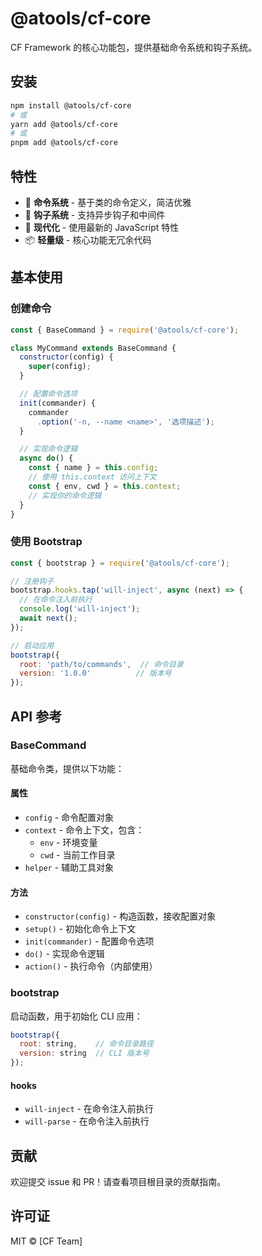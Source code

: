 # @atools/cf-core

CF Framework 的核心功能包，提供基础命令系统和钩子系统。

## 安装

```bash
npm install @atools/cf-core
# 或
yarn add @atools/cf-core
# 或
pnpm add @atools/cf-core
```

## 特性

- 🎯 **命令系统** - 基于类的命令定义，简洁优雅
- 🔌 **钩子系统** - 支持异步钩子和中间件
- 🎨 **现代化** - 使用最新的 JavaScript 特性
- 📦 **轻量级** - 核心功能无冗余代码

## 基本使用

### 创建命令

```javascript
const { BaseCommand } = require('@atools/cf-core');

class MyCommand extends BaseCommand {
  constructor(config) {
    super(config);
  }

  // 配置命令选项
  init(commander) {
    commander
      .option('-n, --name <name>', '选项描述');
  }

  // 实现命令逻辑
  async do() {
    const { name } = this.config;
    // 使用 this.context 访问上下文
    const { env, cwd } = this.context;
    // 实现你的命令逻辑
  }
}
```

### 使用 Bootstrap

```javascript
const { bootstrap } = require('@atools/cf-core');

// 注册钩子
bootstrap.hooks.tap('will-inject', async (next) => {
  // 在命令注入前执行
  console.log('will-inject');
  await next();
});

// 启动应用
bootstrap({
  root: 'path/to/commands',  // 命令目录
  version: '1.0.0'          // 版本号
});
```

## API 参考

### BaseCommand

基础命令类，提供以下功能：

#### 属性
- `config` - 命令配置对象
- `context` - 命令上下文，包含：
  - `env` - 环境变量
  - `cwd` - 当前工作目录
- `helper` - 辅助工具对象

#### 方法
- `constructor(config)` - 构造函数，接收配置对象
- `setup()` - 初始化命令上下文
- `init(commander)` - 配置命令选项
- `do()` - 实现命令逻辑
- `action()` - 执行命令（内部使用）

### bootstrap

启动函数，用于初始化 CLI 应用：

```javascript
bootstrap({
  root: string,    // 命令目录路径
  version: string  // CLI 版本号
});
```

#### hooks
- `will-inject` - 在命令注入前执行
- `will-parse` - 在命令注入前执行

## 贡献

欢迎提交 issue 和 PR！请查看项目根目录的贡献指南。

## 许可证

MIT © [CF Team]
